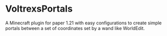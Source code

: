 # VoltrexsPortals
A Minecraft plugin for paper 1.21 with easy configurations to create simple portals between a set of coordinates set by a wand like WorldEdit. 
